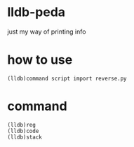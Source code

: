 # lldb-peda
just my way of printing info

# how to use
```
(lldb)command script import reverse.py
```

# command
```
(lldb)reg
(lldb)code
(lldb)stack
```
